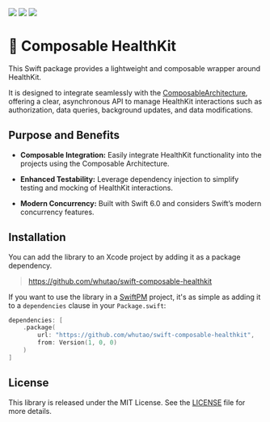<p>
    <img src="https://img.shields.io/badge/Swift-6.0-orange.svg" />
    <img src="https://img.shields.io/badge/platform-iOS-lightgrey.svg">
    <img src="https://img.shields.io/badge/license-MIT-blue.svg" />
</p>

# 🏥 Composable HealthKit

This Swift package provides a lightweight and composable wrapper around HealthKit.

It is designed to integrate seamlessly with
the [ComposableArchitecture](https://github.com/pointfreeco/swift-composable-architecture),
offering a clear, asynchronous API to manage HealthKit interactions such as authorization, data queries,
background updates, and data modifications.

## Purpose and Benefits

- **Composable Integration:** Easily integrate HealthKit functionality into
the projects using the Composable Architecture.

- **Enhanced Testability:** Leverage dependency injection to simplify testing and mocking of HealthKit interactions.

- **Modern Concurrency:** Built with Swift 6.0 and considers Swift’s modern concurrency features.

## Installation

You can add the library to an Xcode project by adding it as a package dependency.

> https://github.com/whutao/swift-composable-healthkit

If you want to use the library in a [SwiftPM](https://swift.org/package-manager/) project,
it's as simple as adding it to a `dependencies` clause in your `Package.swift`:

``` swift
dependencies: [
    .package(
        url: "https://github.com/whutao/swift-composable-healthkit", 
        from: Version(1, 0, 0)
    )
]
```

## License

This library is released under the MIT License.
See the [LICENSE](LICENSE) file for more details.
